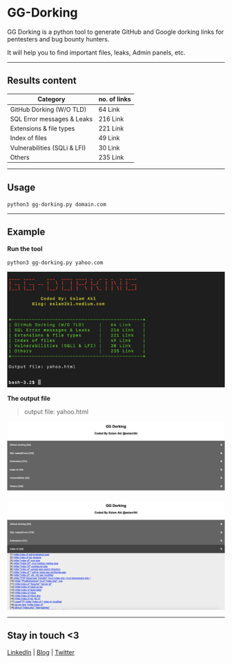 # GG-Dorking
GG Dorking is a python tool to generate GitHub and Google dorking links for pentesters and bug bounty hunters.

It will help you to find important files, leaks, Admin panels, etc. 

----------------------------------------------------------------------
## Results content

| Category                     | no. of links   |
|------------------------------|----------------|
| GitHub Dorking (W/O TLD)     | 64 Link        |
| SQL Error messages & Leaks   | 216 Link       |
| Extensions & file types      | 221 Link       |
| Index of files               | 49 Link        |
| Vulnerabilities (SQLi & LFI) | 30 Link        |
| Others                       | 235 Link       |

----------------------------------------------------------------------
## Usage

`python3 gg-dorking.py domain.com`

----------------------------------------------------------------------
## Example

**Run the tool**

`python3 gg-dorking.py yahoo.com`

![Run_tool](https://github.com/eslam3kl/GG-Dorking/blob/main/start.png)

**The output file**
> output file: yahoo.html

![output](https://github.com/eslam3kl/GG-Dorking/blob/main/html.png)

![details](https://github.com/eslam3kl/GG-Dorking/blob/main/html2.png)


----------------------------------------

## Stay in touch <3 
[LinkedIn](https://www.linkedin.com/in/eslam3kl/) | [Blog](https://eslam3kl.medium.com/)  |  [Twitter](https://twitter.com/eslam3kll)
